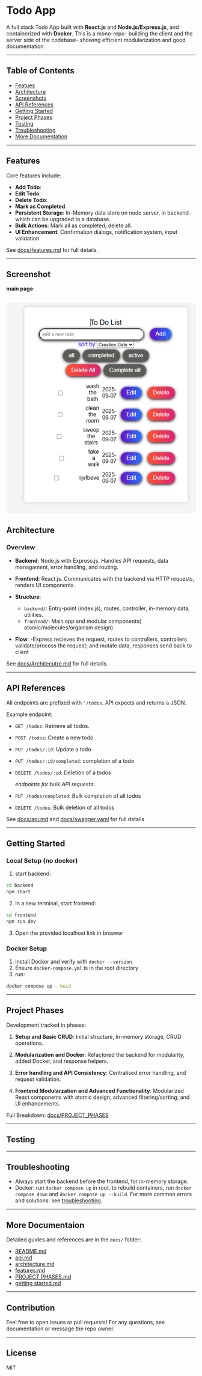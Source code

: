 # Todo App

A full stack Todo App built with **React.js** and **Node.js/Express.js**, and containerized with **Docker**. This is a mono-repo- building the client and the server side of the codebase- showing efficient modularization and good documentation. 

---

## Table of Contents

- [Featues](#features)
- [Architecture](#architecture)
- [Screenshots](#screenshot)
- [API References](#api-references)
- [Getting Started](#getting-started)
- [Project Phases](#project-phases)
- [Testing](#testing)
- [Troubleshooting](#troubleshooting)
- [More Documentation](#more-documentaion)

---

## Features

Core features include:
- **Add Todo**:
- **Edit Todo**:
- **Delete Todo**:
- **Mark as Completed**:
- **Persistent Storage**: In-Memory data store on node server, in backend- which can be upgraded to a database.
- **Bulk Actions**: Mark all as completed; delete all.
- **UI Enhancement**: Confirmation dialogs, notification system, input validation 

See [docs/features.md](./docs/features.md) for full details.

---
## Screenshot

**main page**:

![main page](./assests/phase_4.png)
---
## Architecture

### Overview 

- **Backend**: Node.js with Express.js. Handles API requests, data managament,  error handling, and routing.

- **Frontend**: React.js. Communicates with the backend via HTTP requests, renders UI components.

- **Structure**: 
  - `backend/`: Entry-point (index.js), routes, controller, in-memory data, utilities.
  - `frontend/`: Main app and modular components( atomic/molecules/organism design)

- **Flow**:
  -Express recieves the request, routes to controllers, controllers validate/process the request; and mutate data, responses send back to client

See [docs/Architecutre.md](./docs/architecture.md) for full details. 

---

## API References 

All endpoints are prefixed with `'/todos`. API expects and returns a JSON.

Example endpoint:
- `GET /todos`: Retrieve all todos.
- `POST /todos`: Create a new todo
- `PUT /todos/:id`: Update a todo
- `PUT /todos/:id/completed`: completion of a todo
- `DELETE /todos/:id`:  Deletion of a todos 

  _endpoints for bulk API requests_:
- `PUT /todos/completed`: Bulk completion of all todos 
- `DELETE /todos`: Bulk deletion of all todos 

See [docs/api.md](./docs/api.md) and [docs/swagger.yaml](./docs/swagger.yaml) for full details 

---

## Getting Started

### Local Setup (no docker)

1. start backend:
```bash
cd backend
npm start
```

2. In a new terminal, start frontend:

```bash
cd frontend
npm run dev
```
3. Open the provided localhost link in broswer

### Docker Setup

1. Install Docker and verify with `docker --version`
2. Ensure `docker-compose.yml` is in the root directory
3. run:
```bash
docker compose up --buid
```
<!-- - Frontend: [add the url link to localhost of frontend]() should be localhost:3000 -->

<!-- - Backend: [add the url link to localhost of frontend]() should be localhost:8000 -->

---

## Project Phases
Development tracked in phases:

1. **Setup and Basic CRUD**: Initial structure, In-memory storage, CRUD operations.

2. **Modularization and Docker**: Refactored the backend for modularity, added Docker, and response helpers.

3. **Error handling and API Consistency**: Centralised error handling, and request validation.


4. **Frontend Modularzation and Advanced Functionality**: Modularized React components with atomic design; advanced filtering/sorting; and UI enhancements.

Full Breakdown: [docs/PROJECT_PHASES](./docs/PROJECT_PHASES.md)


---
## Testing


---

## Troubleshooting

- Always start the backend before the frontend, for in-memory storage.
- Docker: run `docker compose up` in root. to rebuild containers, run `docker compose down` and `docker compose up --build`.
For more common errors and solutions: see [troubleshooting](./docs/troubleshooting.md).

---

## More Documentaion

Detailed guides and references are in the `docs/` folder:

- [README.md](./docs/README.md)
- [api.md](./docs/api.md)
- [architecture.md](./docs/architecture.md)
- [features.md](./docs/features.md)
- [PROJECT PHASES.md](./docs/PROJECT_PHASES.md)
- [getting started.md](./docs/getting-started.md)
<!-- -[testing.md](./docs/testing.md) -->
<!-- - [bugLog.md](./docs/bugLog.md) -->


-----

## Contribution 

Feel free to open issues or pull requests! For any questions, see documentation or message the repo owner.

---

## License

MIT
